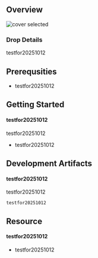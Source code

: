
## Overview

![cover selected]("./img/`id`.png")

### Drop Details
testfor20251012

## Prerequsities

- testfor20251012 



      

## Getting Started
#### testfor20251012
testfor20251012
- testfor20251012

## Development Artifacts
#### testfor20251012
testfor20251012


```shell
testfor20251012
```

## Resource
#### testfor20251012
- testfor20251012

